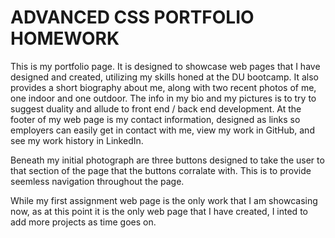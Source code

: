 
# ADVANCED CSS PORTFOLIO HOMEWORK
This is my portfolio page. It is designed to showcase web pages that I have designed and created, utilizing my skills honed at the DU bootcamp.  It also provides a short biography about me, along with two recent photos of me, one indoor and one outdoor.  The info in my bio and my pictures is to try to suggest duality and allude to front end / back end development.  At the footer of my web page is my contact information, designed as links so employers can easily get in contact with me, view my work in GitHub, and see my work history in LinkedIn.

Beneath my initial photograph are three buttons designed to take the user to that section of the page that the buttons corralate with.  This is to provide seemless navigation throughout the page.  

While my first assignment web page is the only work that I am showcasing now, as at this point it is the only web page that I have created, I inted to add more projects as time goes on.  